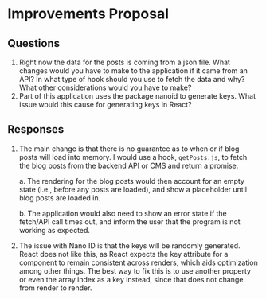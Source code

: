 # Improvements Proposal

## Questions

1. Right now the data for the posts is coming from a json file. What changes would you have to make to the application if it came from an API? In what type of hook should you use to fetch the data and why? What other considerations would you have to make?
2. Part of this application uses the package nanoid to generate keys. What issue would this cause for generating keys in React?

## Responses

1. The main change is that there is no guarantee as to when or if blog posts will load into memory. I would use a hook, `getPosts.js`, to fetch the blog posts from the backend API or CMS and return a promise.

   a. The rendering for the blog posts would then account for an empty state (i.e., before any posts are loaded), and show a placeholder until blog posts are loaded in.

   b. The application would also need to show an error state if the fetch/API call times out, and inform the user that the program is not working as expected.

2. The issue with Nano ID is that the keys will be randomly generated. React does not like this, as React expects the key attribute for a component to remain consistent across renders, which aids optimization among other things. The best way to fix this is to use another property or even the array index as a key instead, since that does not change from render to render.
